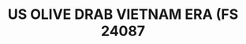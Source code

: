 ---
layout: product
title: "US OLIVE DRAB VIETNAM ERA (FS 24087"
price: "300" 
desc: "Akrilna boja 17mL"
img_path: "/assets/img/A.MIG-0081.webp"
brand: "AMMO"
available: true
special_offer: false
new: false
soon: false
cat: "020000"
subcat: "020100"
subsubcat: "020101"
sifra: "A.MIG-0081"
popular: false
spec: true
---